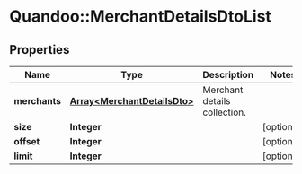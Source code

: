 # Quandoo::MerchantDetailsDtoList

## Properties
Name | Type | Description | Notes
------------ | ------------- | ------------- | -------------
**merchants** | [**Array&lt;MerchantDetailsDto&gt;**](MerchantDetailsDto.md) | Merchant details collection. | 
**size** | **Integer** |  | [optional] 
**offset** | **Integer** |  | [optional] 
**limit** | **Integer** |  | [optional] 


